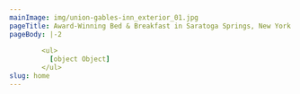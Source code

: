 ```yaml
---
mainImage: img/union-gables-inn_exterior_01.jpg
pageTitle: Award-Winning Bed & Breakfast in Saratoga Springs, New York
pageBody: |-2
  
        <ul>
          [object Object]
        </ul>
slug: home
---
```

